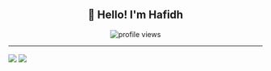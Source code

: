 <h2 align="center">👋 Hello! I'm Hafidh</h2>
<p align="center">
  <img src="https://gpvc.arturio.dev/sw-yx" alt="profile views">  
</p>

---

<img align="center" src="https://github-readme-stats.vercel.app/api/top-langs/?username=hafidh7" /> <img align="center" src="https://github-readme-stats.vercel.app/api?username=hafidh7&show_icons=true" />
